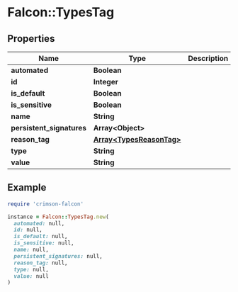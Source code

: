 # Falcon::TypesTag

## Properties

| Name | Type | Description | Notes |
| ---- | ---- | ----------- | ----- |
| **automated** | **Boolean** |  | [optional] |
| **id** | **Integer** |  | [optional] |
| **is_default** | **Boolean** |  | [optional] |
| **is_sensitive** | **Boolean** |  | [optional] |
| **name** | **String** |  | [optional] |
| **persistent_signatures** | **Array&lt;Object&gt;** |  | [optional] |
| **reason_tag** | [**Array&lt;TypesReasonTag&gt;**](TypesReasonTag.md) |  | [optional] |
| **type** | **String** |  | [optional] |
| **value** | **String** |  | [optional] |

## Example

```ruby
require 'crimson-falcon'

instance = Falcon::TypesTag.new(
  automated: null,
  id: null,
  is_default: null,
  is_sensitive: null,
  name: null,
  persistent_signatures: null,
  reason_tag: null,
  type: null,
  value: null
)
```

